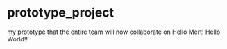 # prototype_project
my prototype that the entire team will now collaborate on
Hello Mert!
Hello World!!
